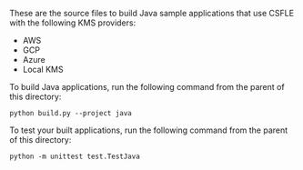 These are the source files to build Java sample
applications that use CSFLE with the following KMS providers:

- AWS
- GCP
- Azure
- Local KMS

To build Java applications, run the following command from the parent of this directory:

    python build.py --project java

To test your built applications, run the following
command from the parent of this directory:

    python -m unittest test.TestJava
